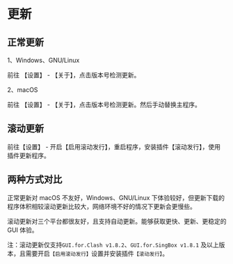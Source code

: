 # 更新

## 正常更新

1、Windows、GNU/Linux

前往 【设置】 - 【关于】，点击版本号检测更新。

2、macOS

前往 【设置】 - 【关于】，点击版本号检测更新。然后手动替换主程序。

## 滚动更新

前往【设置】 - 开启【启用滚动发行】，重启程序，安装插件【滚动发行】，使用插件更新程序。

## 两种方式对比

正常更新对 macOS 不友好，Windows、GNU/Linux 下体验较好，但更新下载的程序体积相较滚动更新比较大，网络环境不好的情况下更新会更慢些。

滚动更新对三个平台都很友好，且支持自动更新。能够获取更快、更新、更稳定的 GUI 体验。

注：滚动更新仅支持`GUI.for.Clash v1.8.2`、`GUI.for.SingBox v1.8.1` 及以上版本，且需要开启`【启用滚动发行】`设置并安装插件`【滚动发行】`。
